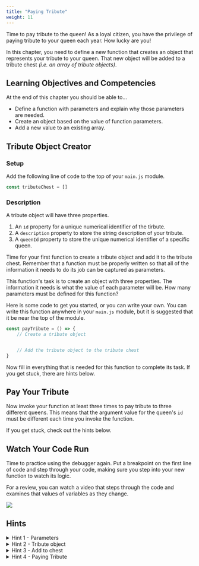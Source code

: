 ```yaml
---
title: "Paying Tribute"
weight: 11
---
```


Time to pay tribute to the queen! As a loyal citizen, you have the privilege of paying tribute to your queen each year. How lucky are you!

In this chapter, you need to define a new function that creates an object that represents your tribute to your queen. That new object will be added to a tribute chest _(i.e. an array of tribute objects)_.

## Learning Objectives and Competencies

At the end of this chapter you should be able to...

* Define a function with parameters and explain why those parameters are needed.
* Create an object based on the value of function parameters.
* Add a new value to an existing array.

## Tribute Object Creator

### Setup

Add the following line of code to the top of your `main.js` module.

```js
const tributeChest = []
```

### Description

A tribute object will have three properties.

1. An `id` property for a unique numerical identifier of the tirbute.
2. A `description` property to store the string description of your tribute.
3. A `queenId` property to store the unique numerical identifier of a specific queen.

Time for your first function to create a tribute object and add it to the tribute chest. Remember that a function must be properly written so that all of the information it needs to do its job can be captured as parameters.

This function's task is to create an object with three properties. The information it needs is what the value of each parameter will be. How many parameters must be defined for this function?

Here is some code to get you started, or you can write your own. You can write this function anywhere in your `main.js` module, but it is suggested that it be near the top of the module.

```js
const payTribute = () => {
    // Create a tribute object


    // Add the tribute object to the tribute chest
}
```

Now fill in everything that is needed for this function to complete its task. If you get stuck, there are hints below.

## Pay Your Tribute

Now invoke your function at least three times to pay tribute to three different queens. This means that the argument value for the queen's `id` must be different each time you invoke the function.

If you get stuck, check out the hints below.

## Watch Your Code Run

Time to practice using the debugger again. Put a breakpoint on the first line of code and step through your code, making sure you step into your new function to watch its logic.

For a review, you can watch a video that steps through the code and examines that values of variables as they change.

<a href="https://watch.screencastify.com/v/MUKQNQMgqHOH3OFYnQOB" target="_blank" rel="noopener"><img src="../../../../images/video-play-icon.gif" class="videoButton" /></a>

## Hints

<details>
    <summary>Hint 1 - Parameters</summary>

First define three parameters. You may pick your own variable names if you wish, or use the well-named ones provided.

```js
const payTribute = (tributeId, tributeDescription, queenId) => {

}
```
</details>

<details>
    <summary>Hint 2 - Tribute object</summary>

First define two parameters. You may pick your own variable names if you wish.

```js
const payTribute = (tributeId, tributeDescription, queenId) => {
    const tribute = {
        id: tributeId,
        description: tributeDescription,
        queenId: queenId
    }

}
```
</details>

<details>
    <summary>Hint 3 - Add to chest</summary>

Use the `.push()` array method to add your tribute to the tribute chest.

```js
const payTribute = (tributeId, tributeDescription, queenId) => {
    const tribute = {
        id: tributeId,
        description: tributeDescription,
        queenId: queenId
    }

    tributeChest.push(tribute)
}
```
</details>

<details>
    <summary>Hint 4 - Paying Tribute</summary>

```js
payTribute(1, "Barrel of wine", 2)
payTribute(2, "Silk", 1)
payTribute(3, "Bushel of oranges", 3)
payTribute(4, "Ten gold coins", 1)
```
</details>

